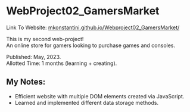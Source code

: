 # WebProject02_GamersMarket  
Link To Website: [mkonstantini.github.io/Webproject02_GamersMarket/](mkonstantini.github.io/Webproject02_GamersMarket/)

This is my second web-project!  
An online store for gamers looking to purchase games and consoles.

Published: May, 2023.  
Allotted Time: 1 months (learning + creating).

## My Notes:  
* Efficient website with multiple DOM elements created via JavaScript.  
* Learned and implemented different data storage methods.
